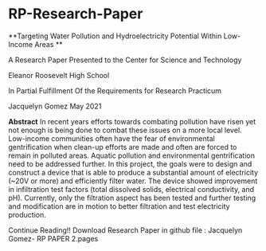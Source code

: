 # RP-Research-Paper

**Targeting Water Pollution and Hydroelectricity Potential Within Low-Income Areas
**


A Research Paper
Presented to the
Center for Science and Technology

Eleanor Roosevelt High School

In Partial Fulfillment
Of the Requirements for
Research Practicum

Jacquelyn Gomez
May 2021


**Abstract**
In recent years efforts towards combating pollution have risen yet not enough is being done to combat these issues on a more local level. Low-income communities often have the fear of environmental gentrification when clean-up efforts are made and often are forced to remain in polluted areas. Aquatic pollution and environmental gentrification need to be addressed further. In this project, the goals were to design and construct a device that is able to produce a substantial amount of electricity (~20V or more) and efficiently filter water. The device showed improvement in infiltration test factors (total dissolved solids, electrical conductivity, and pH). Currently, only the filtration aspect has been tested and further testing and modification are in motion to better filtration and test electricity production.

Continue Reading!! Download Research Paper in github file : Jacquelyn Gomez- RP PAPER 2.pages
